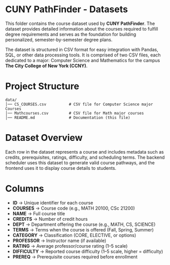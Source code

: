 # CUNY PathFinder - Datasets
This folder contains the course dataset used by **CUNY PathFinder**. The dataset provides detailed information about the courses required to fulfill degree requirements and serves as the foundation for building personalized, semester-by-semester degree plans.

The dataset is structured in CSV format for easy integration with Pandas, SQL, or other data processing tools. It is comprised of two CSV files, each dedicated to a major: Computer Science and Mathematics for the campus **The City College of New York (CCNY)**.


# Project Structure
```
data/
│── CS_COURSES.csv          # CSV file for Computer Science major Courses
│── Mathcourses.csv         # CSV file for Math major courses 
│── README.md               # Documentation (this file)
```

# Dataset Overview
Each row in the dataset represents a course and includes metadata such as credits, prerequisites, ratings, difficulty, and scheduling terms. The backend scheduler uses this dataset to generate valid course pathways, and the frontend uses it to display course details to students.


# Columns
- **ID** → Unique identifier for each course
- **COURSES** → Course code (e.g., MATH 20100, CSc 21200)
- **NAME** → Full course title
- **CREDITS** → Number of credit hours
- **DEPT** → Department offering the course (e.g., MATH, CS, SCIENCE)
- **TERMS** → Terms when the course is offered (Fall, Spring, Summer)
- **CATEGORY** → Classification (CORE, ELECTIVE, or options)
- **PROFESSOR** → Instructor name (if available)
- **RATING** → Average professor/course rating (1–5 scale)
- **DIFFICULTY** → Reported course difficulty (1–5 scale, higher = difficulty)
- **PREREQ** → Prerequisite courses required before enrollment
